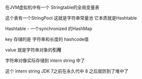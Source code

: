 在JVM虚拟机中有一个 Stringtable的全局变量表

这个表有一个StringPool 这就是字符串常量池  它本质就是Hashtable

Hashtable - 一个synchronized 的HashMap

key 存储的是 字符串和长度的 hashcode值

value 就是字符串对象的**引用**

字符串对像实际存储到 intern string 中了

这个 intern string    JDK 7之前在永久代中  8 之后就防到了堆中了





















